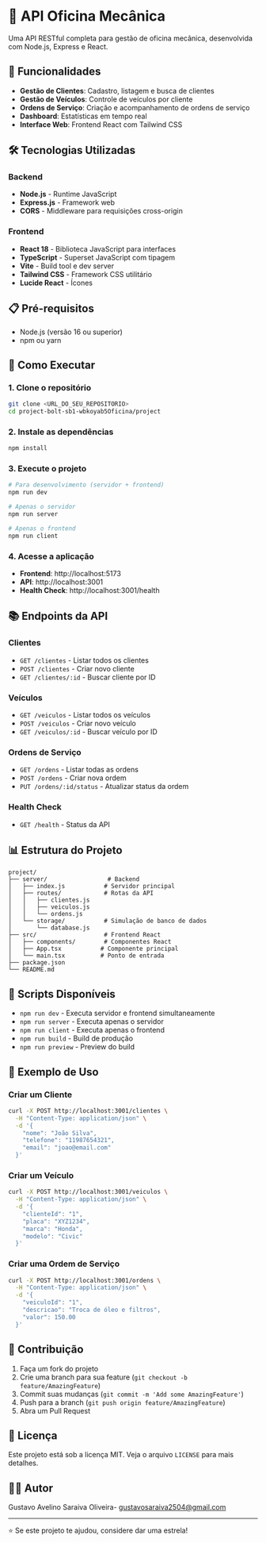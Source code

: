# 🔧 API Oficina Mecânica

Uma API RESTful completa para gestão de oficina mecânica, desenvolvida com Node.js, Express e React.

## 🚀 Funcionalidades

- **Gestão de Clientes**: Cadastro, listagem e busca de clientes
- **Gestão de Veículos**: Controle de veículos por cliente
- **Ordens de Serviço**: Criação e acompanhamento de ordens de serviço
- **Dashboard**: Estatísticas em tempo real
- **Interface Web**: Frontend React com Tailwind CSS

## 🛠️ Tecnologias Utilizadas

### Backend
- **Node.js** - Runtime JavaScript
- **Express.js** - Framework web
- **CORS** - Middleware para requisições cross-origin

### Frontend
- **React 18** - Biblioteca JavaScript para interfaces
- **TypeScript** - Superset JavaScript com tipagem
- **Vite** - Build tool e dev server
- **Tailwind CSS** - Framework CSS utilitário
- **Lucide React** - Ícones

## 📋 Pré-requisitos

- Node.js (versão 16 ou superior)
- npm ou yarn

## 🚀 Como Executar

### 1. Clone o repositório
```bash
git clone <URL_DO_SEU_REPOSITORIO>
cd project-bolt-sb1-wbkoyab5Oficina/project
```

### 2. Instale as dependências
```bash
npm install
```

### 3. Execute o projeto
```bash
# Para desenvolvimento (servidor + frontend)
npm run dev

# Apenas o servidor
npm run server

# Apenas o frontend
npm run client
```

### 4. Acesse a aplicação
- **Frontend**: http://localhost:5173
- **API**: http://localhost:3001
- **Health Check**: http://localhost:3001/health

## 📚 Endpoints da API

### Clientes
- `GET /clientes` - Listar todos os clientes
- `POST /clientes` - Criar novo cliente
- `GET /clientes/:id` - Buscar cliente por ID

### Veículos
- `GET /veiculos` - Listar todos os veículos
- `POST /veiculos` - Criar novo veículo
- `GET /veiculos/:id` - Buscar veículo por ID

### Ordens de Serviço
- `GET /ordens` - Listar todas as ordens
- `POST /ordens` - Criar nova ordem
- `PUT /ordens/:id/status` - Atualizar status da ordem

### Health Check
- `GET /health` - Status da API

## 📊 Estrutura do Projeto

```
project/
├── server/                 # Backend
│   ├── index.js           # Servidor principal
│   ├── routes/            # Rotas da API
│   │   ├── clientes.js
│   │   ├── veiculos.js
│   │   └── ordens.js
│   └── storage/           # Simulação de banco de dados
│       └── database.js
├── src/                   # Frontend React
│   ├── components/        # Componentes React
│   ├── App.tsx           # Componente principal
│   └── main.tsx          # Ponto de entrada
├── package.json
└── README.md
```

## 🔧 Scripts Disponíveis

- `npm run dev` - Executa servidor e frontend simultaneamente
- `npm run server` - Executa apenas o servidor
- `npm run client` - Executa apenas o frontend
- `npm run build` - Build de produção
- `npm run preview` - Preview do build

## 📝 Exemplo de Uso

### Criar um Cliente
```bash
curl -X POST http://localhost:3001/clientes \
  -H "Content-Type: application/json" \
  -d '{
    "nome": "João Silva",
    "telefone": "11987654321",
    "email": "joao@email.com"
  }'
```

### Criar um Veículo
```bash
curl -X POST http://localhost:3001/veiculos \
  -H "Content-Type: application/json" \
  -d '{
    "clienteId": "1",
    "placa": "XYZ1234",
    "marca": "Honda",
    "modelo": "Civic"
  }'
```

### Criar uma Ordem de Serviço
```bash
curl -X POST http://localhost:3001/ordens \
  -H "Content-Type: application/json" \
  -d '{
    "veiculoId": "1",
    "descricao": "Troca de óleo e filtros",
    "valor": 150.00
  }'
```

## 🤝 Contribuição

1. Faça um fork do projeto
2. Crie uma branch para sua feature (`git checkout -b feature/AmazingFeature`)
3. Commit suas mudanças (`git commit -m 'Add some AmazingFeature'`)
4. Push para a branch (`git push origin feature/AmazingFeature`)
5. Abra um Pull Request

## 📄 Licença

Este projeto está sob a licença MIT. Veja o arquivo `LICENSE` para mais detalhes.

## 👨‍💻 Autor

Gustavo Avelino Saraiva Oliveira- gustavosaraiva2504@gmail.com

---

⭐ Se este projeto te ajudou, considere dar uma estrela! 
